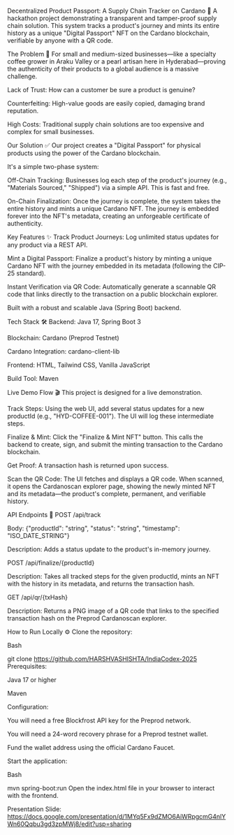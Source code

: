 Decentralized Product Passport: A Supply Chain Tracker on Cardano 🚀
A hackathon project demonstrating a transparent and tamper-proof supply chain solution. This system tracks a product's journey and mints its entire history as a unique "Digital Passport" NFT on the Cardano blockchain, verifiable by anyone with a QR code.

The Problem 🤔
For small and medium-sized businesses—like a specialty coffee grower in Araku Valley or a pearl artisan here in Hyderabad—proving the authenticity of their products to a global audience is a massive challenge.

Lack of Trust: How can a customer be sure a product is genuine?

Counterfeiting: High-value goods are easily copied, damaging brand reputation.

High Costs: Traditional supply chain solutions are too expensive and complex for small businesses.

Our Solution ✅
Our project creates a "Digital Passport" for physical products using the power of the Cardano blockchain.

It's a simple two-phase system:

Off-Chain Tracking: Businesses log each step of the product's journey (e.g., "Materials Sourced," "Shipped") via a simple API. This is fast and free.

On-Chain Finalization: Once the journey is complete, the system takes the entire history and mints a unique Cardano NFT. The journey is embedded forever into the NFT's metadata, creating an unforgeable certificate of authenticity.

Key Features ✨
Track Product Journeys: Log unlimited status updates for any product via a REST API.

Mint a Digital Passport: Finalize a product's history by minting a unique Cardano NFT with the journey embedded in its metadata (following the CIP-25 standard).

Instant Verification via QR Code: Automatically generate a scannable QR code that links directly to the transaction on a public blockchain explorer.

Built with a robust and scalable Java (Spring Boot) backend.

Tech Stack 🛠️
Backend: Java 17, Spring Boot 3

Blockchain: Cardano (Preprod Testnet)

Cardano Integration: cardano-client-lib

Frontend: HTML, Tailwind CSS, Vanilla JavaScript

Build Tool: Maven

Live Demo Flow 🎬
This project is designed for a live demonstration.

Track Steps: Using the web UI, add several status updates for a new productId (e.g., "HYD-COFFEE-001"). The UI will log these intermediate steps.

Finalize & Mint: Click the "Finalize & Mint NFT" button. This calls the backend to create, sign, and submit the minting transaction to the Cardano blockchain.

Get Proof: A transaction hash is returned upon success.

Scan the QR Code: The UI fetches and displays a QR code. When scanned, it opens the Cardanoscan explorer page, showing the newly minted NFT and its metadata—the product's complete, permanent, and verifiable history.

API Endpoints 🔌
POST /api/track

Body: {"productId": "string", "status": "string", "timestamp": "ISO_DATE_STRING"}

Description: Adds a status update to the product's in-memory journey.

POST /api/finalize/{productId}

Description: Takes all tracked steps for the given productId, mints an NFT with the history in its metadata, and returns the transaction hash.

GET /api/qr/{txHash}

Description: Returns a PNG image of a QR code that links to the specified transaction hash on the Preprod Cardanoscan explorer.

How to Run Locally ⚙️
Clone the repository:

Bash

git clone https://github.com/HARSHVASHISHTA/IndiaCodex-2025
Prerequisites:

Java 17 or higher

Maven

Configuration:

You will need a free Blockfrost API key for the Preprod network.

You will need a 24-word recovery phrase for a Preprod testnet wallet.

Fund the wallet address using the official Cardano Faucet.

Start the application:

Bash

mvn spring-boot:run
Open the index.html file in your browser to interact with the frontend.

Presentation Slide: https://docs.google.com/presentation/d/1MYq5Fx9dZMO6AiWRpgcmG4nlYWn60Qqbu3gd3zpMWj8/edit?usp=sharing